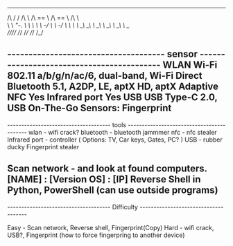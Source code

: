 
 __  __     __     ______   ______   __   
/\ \/ /    /\ \   /\  == \ /\  == \ /\ \  
\ \  _"-.  \ \ \  \ \  _-/ \ \  _-/ \ \ \ 
 \ \_\ \_\  \ \_\  \ \_\    \ \_\    \ \_\
  \/_/\/_/   \/_/   \/_/     \/_/     \/_/


------------------------------------- sensor ------------------------------------------
WLAN	Wi-Fi 802.11 a/b/g/n/ac/6, dual-band, Wi-Fi Direct
Bluetooth	5.1, A2DP, LE, aptX HD, aptX Adaptive
NFC	Yes
Infrared port	Yes
USB	USB Type-C 2.0, USB On-The-Go
Sensors:
Fingerprint
--------------------------------------------------------------------------------------



------------------------------------- tools ------------------------------------------
wlan - wifi crack?
bluetooth - bluetooth jammmer
nfc - nfc stealer
Infrared port - controller ( Options: TV, Car keys, Gates, PC? )
USB - rubber ducky
Fingerprint stealer

Scan network - and look at found computers. [NAME] : [Version OS] : [IP]
Reverse Shell in Python, PowerShell (can use outside programs)
--------------------------------------------------------------------------------------





------------------------------------- Difficulty -------------------------------------

Easy - Scan network, Reverse shell, Fingerprint(Copy)
Hard - wifi crack, USB?, Fingerprint (how to force fingerpring to another device)
